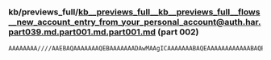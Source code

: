 ### kb/previews_full/kb__previews_full__kb__previews_full__flows__new_account_entry_from_your_personal_account@auth.har.part039.md.part001.md.part001.md (part 002)

```md
AAAAAAAA////AAEBAQAAAAAAAQEBAAAAAAADAwMAAgICAAAAAAABAQEAAAAAAAAAAAABAQEAAQEBAAAAAAD///8A////AP///wADAwMAAAAAAP///wD///8AAgICAAAAAAAAAAAA/v//A
```

```
